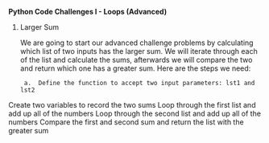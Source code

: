 **Python Code Challenges I - Loops (Advanced)**

1. Larger Sum

    We are going to start our advanced challenge problems by calculating which list of two inputs has the larger sum. We will iterate through each of the list and calculate the sums, afterwards we will compare the two and return which one has a greater sum. Here are the steps we need:

        a.  Define the function to accept two input parameters: lst1 and lst2

Create two variables to record the two sums
Loop through the first list and add up all of the numbers
Loop through the second list and add up all of the numbers
Compare the first and second sum and return the list with the greater sum





